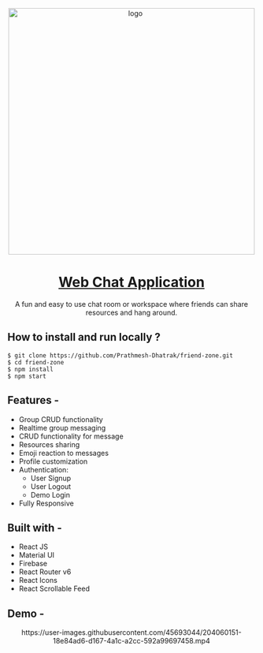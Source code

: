 <div align="center" >
  <img src="https://res.cloudinary.com/prathmeshdhatrak-com/image/upload/v1669400903/Friend%20Zone/logo_rwt9yc.png" width="500" alt="logo"/>
  
# [Web Chat Application](https://friends-zone.prathmeshdhatrak.com/)
  A fun and easy to use chat room or workspace where friends can share resources and hang around.
</div>

## **How to install and run locally ?**

```
$ git clone https://github.com/Prathmesh-Dhatrak/friend-zone.git
$ cd friend-zone
$ npm install
$ npm start
```

## **Features -**

- Group CRUD functionality
- Realtime group messaging
- CRUD functionality for message
- Resources sharing
- Emoji reaction to messages
- Profile customization
- Authentication:
  - User Signup
  - User Logout
  - Demo Login
- Fully Responsive

## **Built with -**

- React JS
- Material UI
- Firebase
- React Router v6
- React Icons
- React Scrollable Feed

## **Demo -**
<div align="center" >
  https://user-images.githubusercontent.com/45693044/204060151-18e84ad6-d167-4a1c-a2cc-592a99697458.mp4
</div>

